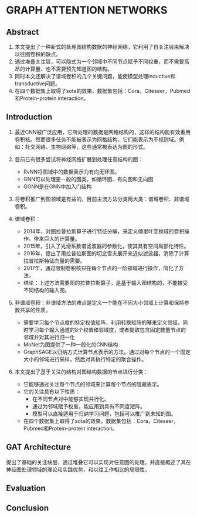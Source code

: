 # GRAPH ATTENTION NETWORKS

## Abstract
1. 本文提出了一种新式的处理图结构数据的神经网络，它利用了自关注层来解决以往图卷积的缺点。
2. 通过堆叠关注层，可以隐式为一个邻域中不同节点赋予不同权重，而不需要高昂的计算量、也不需要预先知道图的结构。
3. 同时本文还解决了谱域卷积的几个关键问题，能使模型处理inductive和transductive问题。
4. 在四个数据集上取得了sota的效果，数据集包括：Cora，Citeseer，Pubmed和Protein-protein interaction。

## Introduction
1. 最近CNN被广泛应用，它所处理的数据是网格结构的，这样的结构能有效重用卷积核。然而很多任务不能被表示为网格结构，它们能表示为不规则域。例如：社交网络、生物网络等，这些通常被表达为图的形式。

2. 目前已有很多尝试将神经网络扩展到处理任意结构的图：
    - RvNN将图域中的数据表示为有向无环图。
    - GNN可以处理更一般的图类，如循环图、有向图和无向图
    - GGNN是在GNN中加入门结构
  
3. 将卷积推广到图领域是有益的，目前主流方法分类两大类：谱域卷积、非谱域卷积。

4. 谱域卷积：
    - 2014年，对图拉普拉斯算子进行特征分解，来定义傅里叶变换域的卷积操作。带来巨大的计算量。
    - 2015年，引入了光滑系数谱滤波器的参数化，使其具有空间局部化特性。
    - 2016年，提出了用拉普拉斯图的切比雪夫展开来近似滤波器，消除了计算拉普拉斯特征向量的需要。
    - 2017年，通过限制卷积核只在每个节点的一阶邻域进行操作，简化了方法。
    - 结论：上述方法需要图的拉普拉斯算子，是基于输入图结构的，不能接受不同结构的输入图。

5. 非谱域卷积：非谱域方法的难点是定义一个能在不同大小邻域上计算和保持参数共享的性质。
    - 需要学习每个节点度的特定权值矩阵，利用转换矩阵的幂来定义邻域，同时学习每个输入通道的8个权值和邻域度，或者提取包含固定数量节点的邻域并对其进行归一化
    - MoNet为图提供了一种一般化的CNN结构
    - GraphSAGE以归纳方式计算节点表示的方法。通过对每个节点的一个固定大小的邻域进行采样，然后对其执行特定的聚合操作。

6. 本文提出了基于关注的结构对图结构数据的节点进行分类：
    - 它能够通过关注每个节点的邻域来计算每个节点的隐藏表示。
    - 它的关注具有以下性质：
        - 在不同节点对中能够实现并行化。
        - 通过为邻域赋予权重，能应用到具有不同度矩阵。
        - 模型可以直接适用于归纳学习问题，包括可以推广到未知的图。
    - 在四个数据集上取得了sota的效果，数据集包括：Cora，Citeseer，Pubmed和Protein-protein interaction。

## GAT Architecture
提出了基础的关注块层，通过堆叠它可以实现对任意图的处理。并直接概述了其在神经图处理领域的理论和实践优势，和以往工作相比的局限性。



## Evaluation

## Conclusion

